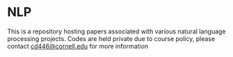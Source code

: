 # NLP
This is a repository hosting papers associated with various natural language processing projects.
Codes are held private due to course policy, please contact cd446@cornell.edu for more information  
